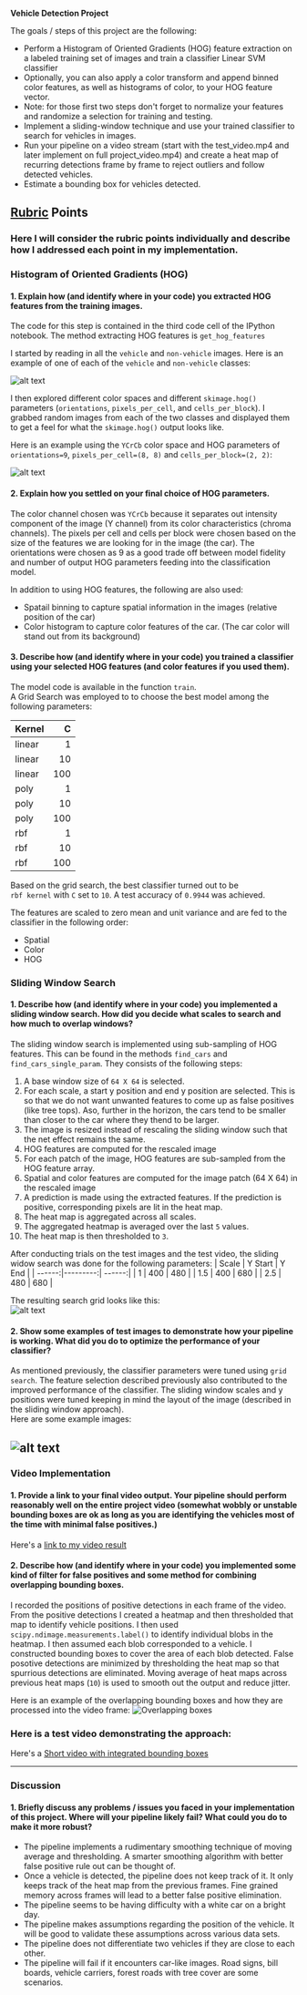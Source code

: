 **Vehicle Detection Project**

The goals / steps of this project are the following:

* Perform a Histogram of Oriented Gradients (HOG) feature extraction on a labeled training set of images and train a classifier Linear SVM classifier
* Optionally, you can also apply a color transform and append binned color features, as well as histograms of color, to your HOG feature vector. 
* Note: for those first two steps don't forget to normalize your features and randomize a selection for training and testing.
* Implement a sliding-window technique and use your trained classifier to search for vehicles in images.
* Run your pipeline on a video stream (start with the test_video.mp4 and later implement on full project_video.mp4) and create a heat map of recurring detections frame by frame to reject outliers and follow detected vehicles.
* Estimate a bounding box for vehicles detected.

[//]: # (Image References)
[image1]: ./examples/car_not_car.png
[image2]: ./examples/HOG_example.PNG
[image3]: ./examples/sliding_window.png
[image4]: ./examples/bboxes_and_heat.png
[image5]: ./examples/car_detections.png


## [Rubric](https://review.udacity.com/#!/rubrics/513/view) Points
### Here I will consider the rubric points individually and describe how I addressed each point in my implementation.  

### Histogram of Oriented Gradients (HOG)

#### 1. Explain how (and identify where in your code) you extracted HOG features from the training images.

The code for this step is contained in the third code cell of the IPython notebook. The method extracting HOG features is `get_hog_features`

I started by reading in all the `vehicle` and `non-vehicle` images.  Here is an example of one of each of the `vehicle` and `non-vehicle` classes:

![alt text][image1]

I then explored different color spaces and different `skimage.hog()` parameters (`orientations`, `pixels_per_cell`, and `cells_per_block`).  I grabbed random images from each of the two classes and displayed them to get a feel for what the `skimage.hog()` output looks like.

Here is an example using the `YCrCb` color space and HOG parameters of `orientations=9`, `pixels_per_cell=(8, 8)` and `cells_per_block=(2, 2)`:

![alt text][image2]

#### 2. Explain how you settled on your final choice of HOG parameters.

The color channel chosen was `YCrCb` because it separates out intensity component of the image (Y channel) from its color characteristics (chroma channels).
The pixels per cell and cells per block were chosen based on the size of the features we are looking for in the image (the car).
The orientations were chosen as 9 as a good trade off between model fidelity and number of output HOG parameters feeding into the classification model. 

In addition to using HOG features, the following are also used:
- Spatail binning to capture spatial information in the images (relative position of the car)
- Color histogram to capture color features of the car. (The car color will stand out from its background)
 
#### 3. Describe how (and identify where in your code) you trained a classifier using your selected HOG features (and color features if you used them).

The model code is available in the function `train`.  
A Grid Search was employed to to choose the best model among the following parameters:

| Kernel  | C  |
| --------|----:|
| linear  | 1   |
| linear  | 10  |
| linear  | 100 |
| poly    | 1   |
| poly    | 10  |
| poly    | 100 |
| rbf     | 1   |
| rbf     | 10  |
| rbf     | 100 |

Based on the grid search, the best classifier turned out to be  
`rbf kernel` with `C` set to `10`. A test accuracy of `0.9944` was achieved.

The features are scaled to zero mean and unit variance and are fed to the classifier in the following order:
- Spatial
- Color
- HOG

### Sliding Window Search

#### 1. Describe how (and identify where in your code) you implemented a sliding window search.  How did you decide what scales to search and how much to overlap windows?

The sliding window search is implemented using sub-sampling of HOG features. This can be found in the methods `find_cars` and `find_cars_single_param`. They consists of the following steps:

1. A base window size of `64 X 64` is selected.
2. For each scale, a start y position and end y position are selected. This is so that we do not want unwanted features to come up as false positives (like tree tops). 
Aso, further in the horizon, the cars tend to be smaller than closer to the car where they thend to be larger.  
3. The image is resized instead of rescaling the sliding window such that the net effect remains the same.  
4. HOG features are computed for the rescaled image
5. For each patch of the image, HOG features are sub-sampled from the HOG feature array.
6. Spatial and color features are computed for the image patch (64 X 64) in the rescaled image
7. A prediction is made using the extracted features. If the prediction is positive, corresponding pixels are lit in the heat map.
8. The heat map is aggregated across all scales.
9. The aggregated heatmap is averaged over the last `5` values.
10. The heat map is then thresholded to `3`.

After conducting trials on the test images and the test video, the sliding widow search was done for the following parameters:
| Scale  | Y Start  | Y End  |
| ------:|---------:| ------:|
| 1      | 400      | 480    |
| 1.5    | 400      | 680    |
| 2.5    | 480      | 680    |

The resulting search grid looks like this:  
![alt text][image3]

#### 2. Show some examples of test images to demonstrate how your pipeline is working.  What did you do to optimize the performance of your classifier?

As mentioned previously, the classifier parameters were tuned using `grid search`. The feature selection described previously also contributed to the improved performance of the classifier.
The sliding window scales and y positions were tuned keeping in mind the layout of the image (described in the sliding window approach).  
Here are some example images:

![alt text][image4]
---

### Video Implementation

#### 1. Provide a link to your final video output.  Your pipeline should perform reasonably well on the entire project video (somewhat wobbly or unstable bounding boxes are ok as long as you are identifying the vehicles most of the time with minimal false positives.)
Here's a [link to my video result](./project.mp4)


#### 2. Describe how (and identify where in your code) you implemented some kind of filter for false positives and some method for combining overlapping bounding boxes.

I recorded the positions of positive detections in each frame of the video.  From the positive detections I created a heatmap and then thresholded that map to identify vehicle positions.  I then used `scipy.ndimage.measurements.label()` to identify individual blobs in the heatmap.  I then assumed each blob corresponded to a vehicle.  I constructed bounding boxes to cover the area of each blob detected. False posotive detections are minimized by thresholding the heat map so that spurrious detections are eliminated. Moving average of heat maps across previous heat maps (`10`) is used to smooth out the output and reduce jitter.

Here is an example of the overlapping bounding boxes and how they are processed into the video frame:
![Overlapping boxes][image5]
### Here is a test video demonstrating the approach:  

Here's a [Short video with integrated bounding boxes](./test.mp4)

---

### Discussion

#### 1. Briefly discuss any problems / issues you faced in your implementation of this project.  Where will your pipeline likely fail?  What could you do to make it more robust?

- The pipeline implements a rudimentary smoothing technique of moving average and thresholding. A smarter smoothing algorithm with better false positive rule out can be thought of.  
- Once a vehicle is detected, the pipeline does not keep track of it. It only keeps track of the heat map from the previous frames. Fine grained memory across frames will lead to a better false positive elimination.
- The pipeline seems to be having difficulty with a white car on a bright day.
- The pipeline makes assumptions regarding the position of the vehicle. It will be good to validate these assumptions across various data sets. 
- The pipeline does not differentiate two vehicles if they are close to each other. 
- The pipeline will fail if it encounters car-like images. Road signs, bill boards, vehicle carriers, forest roads with tree cover are some scenarios.   
